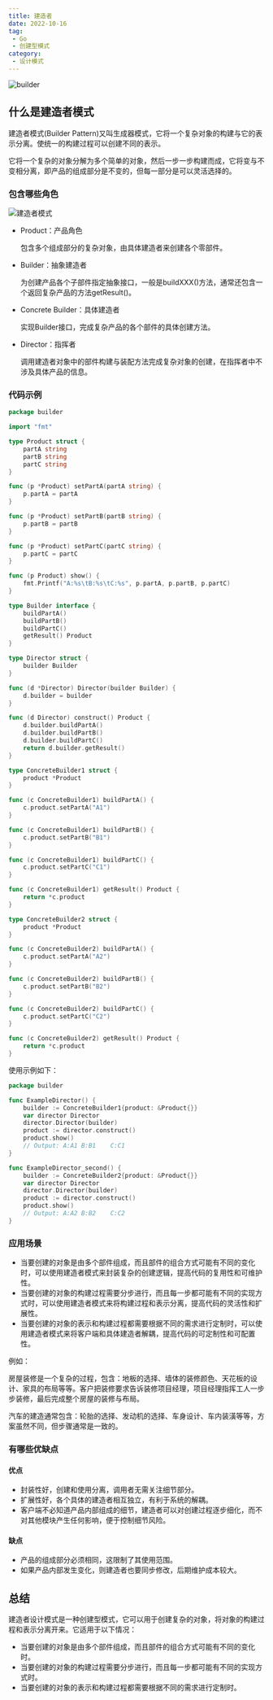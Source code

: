 ```yaml
---
title: 建造者
date: 2022-10-16
tag:
 - Go
 - 创建型模式
category:
 - 设计模式
---
```


![builder](https://refactoringguru.cn/images/patterns/content/builder/builder-zh-2x.png)

<!-- more -->

## 什么是建造者模式

建造者模式(Builder Pattern)又叫生成器模式，它将一个复杂对象的构建与它的表示分离。使统一的构建过程可以创建不同的表示。

它将一个复杂的对象分解为多个简单的对象，然后一步一步构建而成，它将变与不变相分离，即产品的组成部分是不变的，但每一部分是可以灵活选择的。

### 包含哪些角色

![建造者模式](../images/builder.png)

- Product：产品角色

  包含多个组成部分的复杂对象，由具体建造者来创建各个零部件。

- Builder：抽象建造者

  为创建产品各个子部件指定抽象接口，一般是buildXXX()方法，通常还包含一个返回复杂产品的方法getResult()。

- Concrete Builder：具体建造者

  实现Builder接口，完成复杂产品的各个部件的具体创建方法。

- Director：指挥者

  调用建造者对象中的部件构建与装配方法完成复杂对象的创建，在指挥者中不涉及具体产品的信息。

### 代码示例

```go
package builder

import "fmt"

type Product struct {
	partA string
	partB string
	partC string
}

func (p *Product) setPartA(partA string) {
	p.partA = partA
}

func (p *Product) setPartB(partB string) {
	p.partB = partB
}

func (p *Product) setPartC(partC string) {
	p.partC = partC
}

func (p Product) show() {
	fmt.Printf("A:%s\tB:%s\tC:%s", p.partA, p.partB, p.partC)
}

type Builder interface {
	buildPartA()
	buildPartB()
	buildPartC()
	getResult() Product
}

type Director struct {
	builder Builder
}

func (d *Director) Director(builder Builder) {
	d.builder = builder
}

func (d Director) construct() Product {
	d.builder.buildPartA()
	d.builder.buildPartB()
	d.builder.buildPartC()
	return d.builder.getResult()
}

type ConcreteBuilder1 struct {
	product *Product
}

func (c ConcreteBuilder1) buildPartA() {
	c.product.setPartA("A1")
}

func (c ConcreteBuilder1) buildPartB() {
	c.product.setPartB("B1")
}

func (c ConcreteBuilder1) buildPartC() {
	c.product.setPartC("C1")
}

func (c ConcreteBuilder1) getResult() Product {
	return *c.product
}

type ConcreteBuilder2 struct {
	product *Product
}

func (c ConcreteBuilder2) buildPartA() {
	c.product.setPartA("A2")
}

func (c ConcreteBuilder2) buildPartB() {
	c.product.setPartB("B2")
}

func (c ConcreteBuilder2) buildPartC() {
	c.product.setPartC("C2")
}

func (c ConcreteBuilder2) getResult() Product {
	return *c.product
}
```

使用示例如下：

```go
package builder

func ExampleDirector() {
	builder := ConcreteBuilder1{product: &Product{}}
	var director Director
	director.Director(builder)
	product := director.construct()
	product.show()
	// Output: A:A1	B:B1	C:C1
}

func ExampleDirector_second() {
	builder := ConcreteBuilder2{product: &Product{}}
	var director Director
	director.Director(builder)
	product := director.construct()
	product.show()
	// Output: A:A2	B:B2	C:C2
}
```

### 应用场景

- 当要创建的对象是由多个部件组成，而且部件的组合方式可能有不同的变化时，可以使用建造者模式来封装复杂的创建逻辑，提高代码的复用性和可维护性。
- 当要创建的对象的构建过程需要分步进行，而且每一步都可能有不同的实现方式时，可以使用建造者模式来将构建过程和表示分离，提高代码的灵活性和扩展性。
- 当要创建的对象的表示和构建过程都需要根据不同的需求进行定制时，可以使用建造者模式来将客户端和具体建造者解耦，提高代码的可定制性和可配置性。

例如：

房屋装修是一个复杂的过程，包含：地板的选择、墙体的装修颜色、天花板的设计、家具的布局等等。客户把装修要求告诉装修项目经理，项目经理指挥工人一步步装修，最后完成整个房屋的装修与布局。

汽车的建造通常包含：轮胎的选择、发动机的选择、车身设计、车内装潢等等，方案虽然不同，但步骤通常是一致的。

### 有哪些优缺点

#### 优点

- 封装性好，创建和使用分离，调用者无需关注细节部分。
- 扩展性好，各个具体的建造者相互独立，有利于系统的解耦。
- 客户端不必知道产品内部组成的细节，建造者可以对创建过程逐步细化，而不对其他模块产生任何影响，便于控制细节风险。

#### 缺点

- 产品的组成部分必须相同，这限制了其使用范围。
- 如果产品内部发生变化，则建造者也要同步修改，后期维护成本较大。

## 总结

建造者设计模式是一种创建型模式，它可以用于创建复杂的对象，将对象的构建过程和表示分离开来。它适用于以下情况：

- 当要创建的对象是由多个部件组成，而且部件的组合方式可能有不同的变化时。
- 当要创建的对象的构建过程需要分步进行，而且每一步都可能有不同的实现方式时。
- 当要创建的对象的表示和构建过程都需要根据不同的需求进行定制时。
